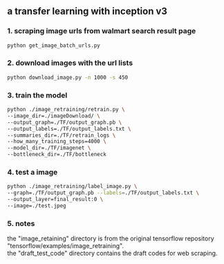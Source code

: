 ## a transfer learning with inception v3
### 1. scraping image urls from walmart search result page

```bash
python get_image_batch_urls.py
```
### 2. download images with the url lists

```bash
python download_image.py -n 1000 -s 450
```

### 3. train the model 

```bash
python ./image_retraining/retrain.py \
--image_dir=./imageDownload/ \
--output_graph=./TF/output_graph.pb \
--output_labels=./TF/output_labels.txt \
--summaries_dir=./TF/retrain_logs \
--how_many_training_steps=4000 \
--model_dir=./TF/imagenet \
--bottleneck_dir=./TF/bottleneck
```

### 4. test a image

```bash
python ./image_retraining/label_image.py \
--graph=./TF/output_graph.pb --labels=./TF/output_labels.txt \
--output_layer=final_result:0 \
--image=./test.jpeg
```

### 5. notes
the "image_retaining" directory is from the original tensorflow repository "tensorflow/examples/image_retraining".<br />
the "draft_test_code" directory contains the draft codes for web scraping.

